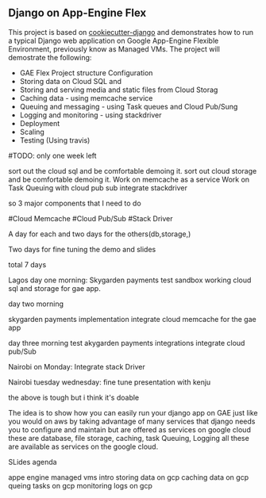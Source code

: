 ## Django on App-Engine Flex

This project is based on [cookiecutter-django](https://github.com/pydanny/cookiecutter-django) and demonstrates how to run a typical Django web application on Google App-Engine Flexible Environment, previously know as Managed VMs. The project will demostrate the following:
- GAE Flex Project structure Configuration
- Storing data on Cloud SQL and
- Storing and serving media and static files from Cloud Storag
- Caching data - using memcache service
- Queuing and messaging - using Task queues and Cloud Pub/Sung
- Logging and monitoring - using stackdriver
- Deployment
- Scaling
- Testing (Using travis)


#TODO: only one week left

sort out the cloud sql and be comfortable demoing it.
sort out cloud storage and be comfortable demoing it.
Work on memcache as a service
Work on Task Queuing with cloud pub sub
integrate stackdriver



so 3 major components that I need to do

#Cloud Memcache
#Cloud Pub/Sub
#Stack Driver

A day for each and two days for the others(db,storage,)

Two days for fine tuning the demo and slides

total 7 days



Lagos day one morning:
Skygarden payments test sandbox
working cloud sql and storage for gae app.

day two morning

skygarden payments implementation
integrate cloud memcache for the gae app

day three morning
test akygarden payments integrations
integrate cloud pub/Sub

Nairobi on Monday:
Integrate stack Driver

Nairobi tuesday wednesday:
fine tune presentation with kenju

the above is tough but i think it's doable


The idea is to show how you can easily run your django app on GAE just like you
would on aws by taking advantage of many services that django needs you to configure and maintain
but are offered as services on google cloud
these are database, file storage, caching, task Queuing, Logging
all these are available as services on the google cloud.


SLides agenda

appe engine managed vms intro
storing data on gcp
caching data on gcp
queing tasks on gcp
monitoring logs on gcp
